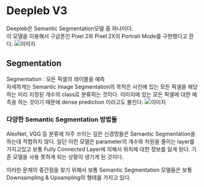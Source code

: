 # Deepleb V3

Deepleb은 Semantic Segmentation모델 중 하나이다.   
이 모델을 이용해서 구글폰인 Pixel 2와 Pixel 2X의 Portrait Mode를 구현했다고 한다.
![`이미지`](https://4.bp.blogspot.com/-pQ1j2lyMvMw/WeUbl8BfPdI/AAAAAAAACDk/_nR4-zLdzIoaxOHhbb3AHPRSQRwhb8FfQCLcBGAs/s640/girl-with-the-orange-hat-s.jpg)   

## Segmentation

Segmentation : 모든 픽셀의 레이블을 예측   
자세하게는 Semantic Image Segmentation의 목적은 사진에 있는 모든 픽셀을 해당하는 미리 지정된 개수의 class로 분류하는 것이다. 이미지에 있는 모든 픽셀에 대한 예측을 하는 것이기 때문에 dense prediction 이라고도 불린다.
![`이미지`](https://miro.medium.com/max/686/1*pa-PDx8PxNzeFtOecx8t_Q.png)   

### 다양한 Semantic Segmentation 방법들

AlexNet, VGG 등 분류에 자주 쓰이는 깊은 신경망들은 Semantic Segmentation을 하는데 적합하지 않다. 일단 이런 모델은 parameter의 개수와 차원을 줄이는 layer를 가지고있고
보통 Fully Connected Layer에 의해서 위치에 대한 정보를 잃게 된다. 기존 모델을 사용 못하게 되는 상황이 생기게 된 것이다.

이러한 문제의 중간점을 찾기 위해서 보통 Semantic Segmentation 모델들은 보통 Downsampling & Upsampling의 형태를 가지고 있다.
